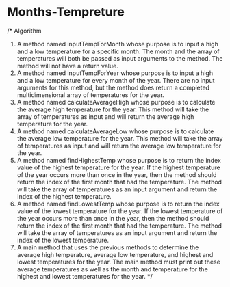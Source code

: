 # Months-Tempreture
/*
Algorithm
1.	A method named inputTempForMonth whose purpose is to input a high and a low temperature for a specific month. The month and the array of temperatures will both be passed as input arguments to the method. The method will not have a return value.
2.	A method named inputTempForYear whose purpose is to input a high and a low temperature for every month of the year. There are no input arguments for this method, but the method does return a completed multidimensional array of temperatures for the year.
3.	A method named calculateAverageHigh whose purpose is to calculate the average high temperature for the year. This method will take the array of temperatures as input and will return the average high temperature for the year.
4.	A method named calculateAverageLow whose purpose is to calculate the average low temperature for the year. This method will take the array of temperatures as input and will return the average low temperature for the year.
5.	A method named findHighestTemp whose purpose is to return the index value of the highest temperature for the year. If the highest temperature of the year occurs more than once in the year, then the method should return the index of the first month that had the temperature. The method will take the array of temperatures as an input argument and return the index of the highest temperature.
6.	A method named findLowestTemp whose purpose is to return the index value of the lowest temperature for the year. If the lowest temperature of the year occurs more than once in the year, then the method should return the index of the first month that had the temperature. The method will take the array of temperatures as an input argument and return the index of the lowest temperature.
7.	A main method that uses the previous methods to determine the average high temperature, average low temperature, and highest and lowest temperatures for the year. The main method must print out these average temperatures as well as the month and temperature for the highest and lowest temperatures for the year.
 */
